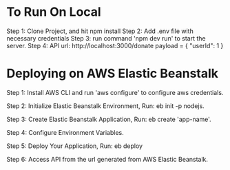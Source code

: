 # To Run On Local

Step 1: Clone Project, and hit npm install
Step 2: Add .env file with necessary credentials
Step 3: run command 'npm dev run' to start the server.
Step 4: API url: http://localhost:3000/donate
    payload = {
        "userId": 1
    }

# Deploying on AWS Elastic Beanstalk

Step 1: Install AWS CLI and run 'aws configure' to configure aws credentials. 

Step 2: Initialize Elastic Beanstalk Environment, Run: eb init -p nodejs.

Step 3: Create Elastic Beanstalk Application, Run: eb create 'app-name'.

Step 4: Configure Environment Variables.

Step 5: Deploy Your Application, Run: eb deploy

Step 6: Access API from the url generated from AWS Elastic Beanstalk.


